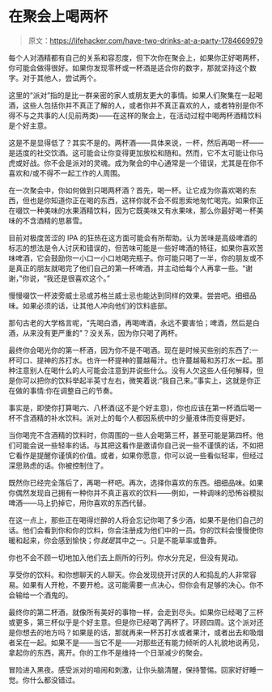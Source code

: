# 在聚会上喝两杯

> 原文：<https://lifehacker.com/have-two-drinks-at-a-party-1784669979>

每个人对酒精都有自己的关系和容忍度，但下次你在聚会上，如果你正好喝两杯，你可能会做得很好。如果你发现零杯或一杯酒是适合你的数字，那就坚持这个数字。对于其他人，尝试两个。



这里的“派对”指的是比一群亲密的家人或朋友更大的事情。如果人们聚集在一起喝酒，这些人包括你并不真正了解的人，或者你并不真正喜欢的人，或者特别是你不得不与之共事的人(见前两类)——在这样的聚会上，在活动过程中喝两杯酒精饮料是个好主意。

这是不是显得低了？其实不是的。两杯酒——具体来说，一杯，然后再喝一杯——是适度的社交饮酒。这可能会让你变得更加放松和随和。然而，它不太可能让你马虎或好战。你不会是派对的灵魂。成为聚会的中心通常是一个错误，尤其是在你不喜欢和/或不得不一起工作的人周围。

在一次聚会中，你如何做到只喝两杯酒？首先，喝一杯。让它成为你喜欢喝的东西，但也是你知道你正在喝的东西，这样你就不会不假思索地匆忙喝完。如果你正在啜饮一种美味的水果酒精饮料，因为它既美味又有水果味，那么你最好喝一杯美味的不含酒精的思慕雪。

目前对极度苦涩的 IPA 的狂热在这方面可能会有所帮助。认为苦味是高级啤酒的标志的想法是令人讨厌和错误的，但苦味可能是一些好啤酒的特征，如果你喜欢苦味啤酒，它会鼓励你一小口一小口地喝完瓶子。你可能只喝了一半，你的朋友或不是真正的朋友就喝完了他们自己的第一杯啤酒，并主动给每个人再拿一些。“谢谢，”你说，“我还是很喜欢这个。”

慢慢啜饮一杯波旁威士忌或苏格兰威士忌也能达到同样的效果。尝尝吧。细细品味。如果必须的话，让其他人冲向他们的饮料底部。

那句古老的大学格言呢，“先喝白酒，再喝啤酒，永远不要害怕；啤酒，然后是白酒，从来没有更严重的"？没关系，因为你只喝了两杯。

最终你会喝光你的第一杯酒，因为你不是不喝酒。现在是时候买些别的东西了:一杯可口、提神的苏打水。也许一杯提神的蔓越莓汁。也许蔓越莓和苏打水一起。那种注意别人在喝什么的人可能会注意到并说些什么。没有人欠这些人任何解释，但是你可以把你的饮料举起半英寸左右，微笑着说:“我自己来。”事实上，这就是你正在做的事情:你在调整自己的节奏。

事实是，即使你打算喝六、八杯酒(这不是个好主意)，你也应该在第一杯酒后喝一杯不含酒精的补水饮料。派对上的每个人都因系统中的少量液体而变得更好。

当你喝完不含酒精的饮料时，你周围的一些人会喝第三杯，甚至可能是第四杯。他们可能会说一些轻率的话。与其把这看作是邀请你自己说一些不谨慎的话，不如把它看作是提醒你谨慎的价值。或者，如果你愿意，你可以说一些看似轻率，但经过深思熟虑的话。你被控制住了。

既然你已经完全落后了，再喝一杯吧。再次，选择你喜欢的东西。细细品味。如果你偶然发现自己拥有一种你并不真正喜欢的饮料——例如，一种调味的恐怖谷模拟啤酒——马上扔掉它，用你喜欢的东西代替。

在这一点上，那些正在喝得烂醉的人将会忘记你喝了多少酒，如果不是他们自己的话。他们会看到你和你的饮料，你会注册成为他们中的一员。你的饮料会慢慢使你暖和起来，你会感到愉快；你*就是*其中之一。只是不能草率或鲁莽。

你也不会不顾一切地加入他们去上厕所的行列。你水分充足，但没有晃动。

享受你的饮料。和你想聊天的人聊天。你会发现绕开讨厌的人和捣乱的人非常容易。如果有人开枪，不要开枪。这可能需要一点决心，但你会有足够的决心。你不会输给一个酒鬼的。

最终你的第二杯酒，就像所有美好的事物一样，会走到尽头。如果你已经喝了三杯或更多，第三杯似乎是个好主意。但是你已经喝了两杯了。环顾四周。这个派对还是你想去的地方吗？如果是的话，那就再来一杯苏打水或者果汁，或者出去和吸烟者呆在一起。如果不是——当它不是——对那些还有能力倾听的人礼貌地说再见，拿起你的东西，离开。你的工作不是维持一个日渐减少的聚会。

冒险进入黑夜。感受派对的喧闹和刺激，让你头脑清醒，保持警惕。回家好好睡一觉。你什么都没错过。